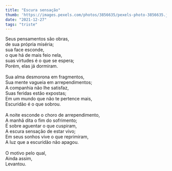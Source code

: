 ```yaml
---
title: "Escura sensação"
thumb: 'https://images.pexels.com/photos/3856635/pexels-photo-3856635.jpeg'
date: "2021-12-27"
tags: "triste"
---
```

Seus pensamentos são obras,  
de sua própria miséria;  
sua face esconde,  
o que há de mais feio nela,  
suas virtudes é o que se espera;  
Porém, elas já dormiram.  
<br />
Sua alma desmorona em fragmentos,  
Sua mente vagueia em arrependimentos;  
A companhia não lhe satisfaz,  
Suas feridas estão expostas;  
Em um mundo que não te pertence mais,  
Escuridão é o que sobrou.  
<br />
A noite esconde o choro de arrependimento,  
A manhã dita o fim do sofrimento;  
É sobre aguentar o que cuspiram,  
A escura sensação de estar vivo;  
Em seus sonhos vive o que reprimiram,  
A luz que a escuridão não apagou.  
<br />
O motivo pelo qual,  
Ainda assim,  
Levantou.  
